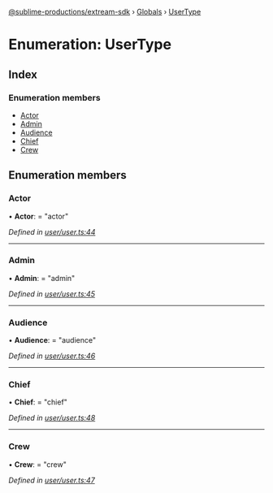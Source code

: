 [@sublime-productions/extream-sdk](../README.md) › [Globals](../globals.md) › [UserType](usertype.md)

# Enumeration: UserType

## Index

### Enumeration members

* [Actor](usertype.md#actor)
* [Admin](usertype.md#admin)
* [Audience](usertype.md#audience)
* [Chief](usertype.md#chief)
* [Crew](usertype.md#crew)

## Enumeration members

###  Actor

• **Actor**: = "actor"

*Defined in [user/user.ts:44](https://github.com/Extream-SaaS/ex-sdk/blob/dd0fa1a/src/user/user.ts#L44)*

___

###  Admin

• **Admin**: = "admin"

*Defined in [user/user.ts:45](https://github.com/Extream-SaaS/ex-sdk/blob/dd0fa1a/src/user/user.ts#L45)*

___

###  Audience

• **Audience**: = "audience"

*Defined in [user/user.ts:46](https://github.com/Extream-SaaS/ex-sdk/blob/dd0fa1a/src/user/user.ts#L46)*

___

###  Chief

• **Chief**: = "chief"

*Defined in [user/user.ts:48](https://github.com/Extream-SaaS/ex-sdk/blob/dd0fa1a/src/user/user.ts#L48)*

___

###  Crew

• **Crew**: = "crew"

*Defined in [user/user.ts:47](https://github.com/Extream-SaaS/ex-sdk/blob/dd0fa1a/src/user/user.ts#L47)*
